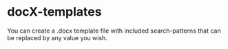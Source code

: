 docX-templates
==============

You can create a .docx template file with included search-patterns that can be replaced by any value you wish.